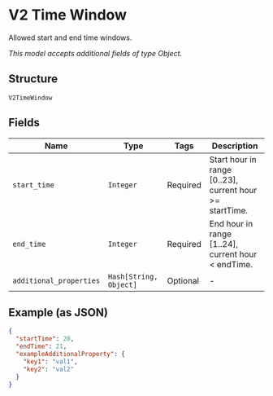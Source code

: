 
# V2 Time Window

Allowed start and end time windows.

*This model accepts additional fields of type Object.*

## Structure

`V2TimeWindow`

## Fields

| Name | Type | Tags | Description |
|  --- | --- | --- | --- |
| `start_time` | `Integer` | Required | Start hour in range [0..23], current hour >= startTime. |
| `end_time` | `Integer` | Required | End hour in range [1..24], current hour < endTime. |
| `additional_properties` | `Hash[String, Object]` | Optional | - |

## Example (as JSON)

```json
{
  "startTime": 20,
  "endTime": 21,
  "exampleAdditionalProperty": {
    "key1": "val1",
    "key2": "val2"
  }
}
```

